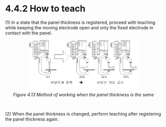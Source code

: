 # 4.4.2 How to teach

(1)  In a state that the panel thickness is registered, proceed with teaching while keeping the moving electrode open and only the fixed electrode in contact with the panel.



<p align="center">
 <img src="../../_assets/image_83.png" width="70%"></img>
 <em><p align="center">Figure 4.13 Method of working when the panel thickness is the same</p></em>
</p>

</br>

(2) When the panel thickness is changed, perform teaching after registering the panel thickness again.
